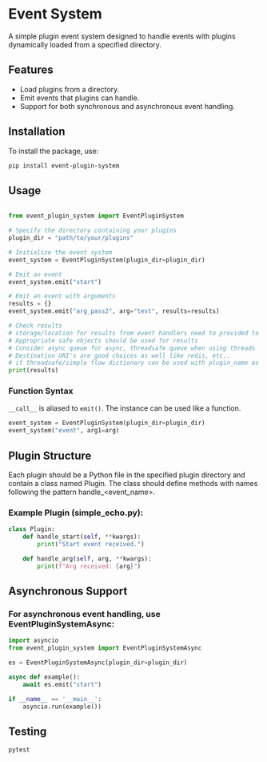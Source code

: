 # Event System

A simple plugin event system designed to handle events with plugins dynamically loaded from a specified directory.

## Features

- Load plugins from a directory.
- Emit events that plugins can handle.
- Support for both synchronous and asynchronous event handling.

## Installation

To install the package, use:

```bash
pip install event-plugin-system
```

## Usage

```python

from event_plugin_system import EventPluginSystem

# Specify the directory containing your plugins
plugin_dir = "path/to/your/plugins"

# Initialize the event system
event_system = EventPluginSystem(plugin_dir=plugin_dir)

# Emit an event
event_system.emit("start")

# Emit an event with arguments
results = {}
event_system.emit("arg_pass2", arg="test", results=results)

# Check results
# storage/location for results from event handlers need to provided to the handler
# Appropriate safe objects should be used for results
# Consider async queue for async, threadsafe queue when using threads
# Destination URI's are good choices as well like redis, etc..
# if threadsafe/simple flow dictionary can be used with plugin_name as the key
print(results)
```

### Function Syntax
`__call__` is aliased to `emit()`. The instance can be used like a function.
```python
event_system = EventPluginSystem(plugin_dir=plugin_dir)
event_system("event", arg1=arg)
```

## Plugin Structure

Each plugin should be a Python file in the specified plugin directory and contain a class named Plugin. The class should define methods with names following the pattern handle_<event_name>.

### Example Plugin (simple_echo.py):
```python
class Plugin:
    def handle_start(self, **kwargs):
        print("Start event received.")

    def handle_arg(self, arg, **kwargs):
        print(f"Arg received: {arg}")
```

## Asynchronous Support

### For asynchronous event handling, use EventPluginSystemAsync:

```python
import asyncio
from event_plugin_system import EventPluginSystemAsync

es = EventPluginSystemAsync(plugin_dir=plugin_dir)

async def example():
    await es.emit("start")

if __name__ == '__main__':
    asyncio.run(example())

```

## Testing

```
pytest
```
